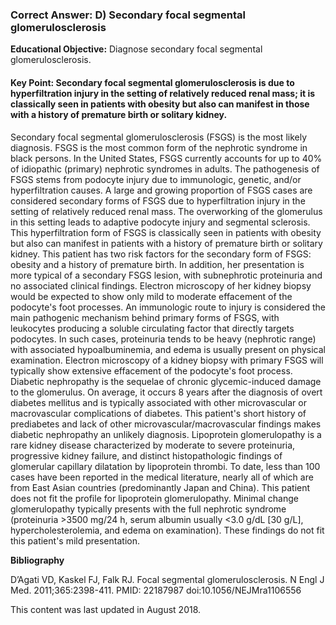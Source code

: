 
### Correct Answer: D) Secondary focal segmental glomerulosclerosis 

**Educational Objective:** Diagnose secondary focal segmental glomerulosclerosis.

#### **Key Point:** Secondary focal segmental glomerulosclerosis is due to hyperfiltration injury in the setting of relatively reduced renal mass; it is classically seen in patients with obesity but also can manifest in those with a history of premature birth or solitary kidney.

Secondary focal segmental glomerulosclerosis (FSGS) is the most likely diagnosis. FSGS is the most common form of the nephrotic syndrome in black persons. In the United States, FSGS currently accounts for up to 40% of idiopathic (primary) nephrotic syndromes in adults. The pathogenesis of FSGS stems from podocyte injury due to immunologic, genetic, and/or hyperfiltration causes. A large and growing proportion of FSGS cases are considered secondary forms of FSGS due to hyperfiltration injury in the setting of relatively reduced renal mass. The overworking of the glomerulus in this setting leads to adaptive podocyte injury and segmental sclerosis. This hyperfiltration form of FSGS is classically seen in patients with obesity but also can manifest in patients with a history of premature birth or solitary kidney. This patient has two risk factors for the secondary form of FSGS: obesity and a history of premature birth. In addition, her presentation is more typical of a secondary FSGS lesion, with subnephrotic proteinuria and no associated clinical findings. Electron microscopy of her kidney biopsy would be expected to show only mild to moderate effacement of the podocyte's foot processes. An immunologic route to injury is considered the main pathogenic mechanism behind primary forms of FSGS, with leukocytes producing a soluble circulating factor that directly targets podocytes. In such cases, proteinuria tends to be heavy (nephrotic range) with associated hypoalbuminemia, and edema is usually present on physical examination. Electron microscopy of a kidney biopsy with primary FSGS will typically show extensive effacement of the podocyte's foot process.
Diabetic nephropathy is the sequelae of chronic glycemic-induced damage to the glomerulus. On average, it occurs 8 years after the diagnosis of overt diabetes mellitus and is typically associated with other microvascular or macrovascular complications of diabetes. This patient's short history of prediabetes and lack of other microvascular/macrovascular findings makes diabetic nephropathy an unlikely diagnosis.
Lipoprotein glomerulopathy is a rare kidney disease characterized by moderate to severe proteinuria, progressive kidney failure, and distinct histopathologic findings of glomerular capillary dilatation by lipoprotein thrombi. To date, less than 100 cases have been reported in the medical literature, nearly all of which are from East Asian countries (predominantly Japan and China). This patient does not fit the profile for lipoprotein glomerulopathy.
Minimal change glomerulopathy typically presents with the full nephrotic syndrome (proteinuria >3500 mg/24 h, serum albumin usually <3.0 g/dL [30 g/L], hypercholesterolemia, and edema on examination). These findings do not fit this patient's mild presentation.

**Bibliography**

D’Agati VD, Kaskel FJ, Falk RJ. Focal segmental glomerulosclerosis. N Engl J Med. 2011;365:2398-411. PMID: 22187987 doi:10.1056/NEJMra1106556

This content was last updated in August 2018.